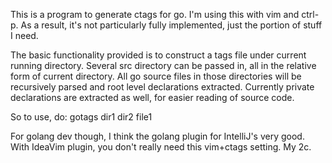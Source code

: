 This is a program to generate ctags for go. I'm using this with vim and ctrl-p.
As a result, it's not particularly fully implemented, just the portion of stuff I need.

The basic functionality provided is to construct a tags file under current running directory.
Several src directory can be passed in, all in the relative form of current directory. All go
source files in those directories will be recursively parsed and root level declarations
extracted. Currently private declarations are extracted as well, for easier reading of source
code.

So to use, do:
	gotags dir1 dir2 file1

For golang dev though, I think the golang plugin for IntelliJ's very good. With IdeaVim plugin,
you don't really need this vim+ctags setting. My 2c.

